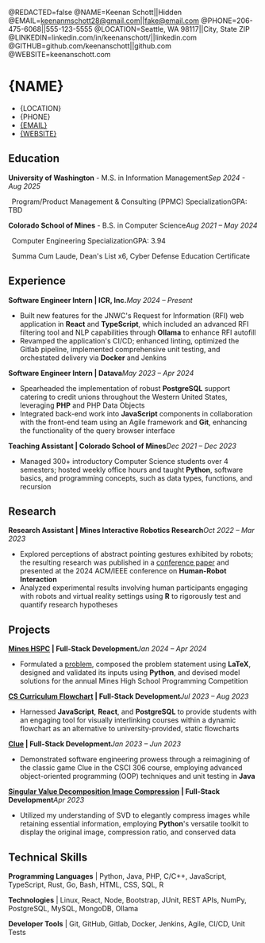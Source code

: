 @REDACTED=false
@NAME=Keenan Schott||Hidden
@EMAIL=keenanmschott28@gmail.com||fake@email.com
@PHONE=206-475-6068||555-123-5555
@LOCATION=Seattle, WA 98117||City, State ZIP
@LINKEDIN=linkedin.com/in/keenanschott/||linkedin.com
@GITHUB=github.com/keenanschott||github.com
@WEBSITE=keenanschott.com

# {NAME}

<div class="section headerInfo">

- {LOCATION}
- {PHONE}
- [{EMAIL}](mailto:{EMAIL})
- [{WEBSITE}](https://{WEBSITE})

</div>

## Education

**University of Washington** - M.S. in Information Management<span class="spacer"></span>*Sep 2024 - Aug 2025*

&ensp;Program/Product Management & Consulting (PPMC) Specialization<span class="spacer"></span>GPA: TBD

**Colorado School of Mines** - B.S. in Computer Science<span class="spacer"></span>*Aug 2021 – May 2024*

&ensp;Computer Engineering Specialization<span class="spacer"></span>GPA: 3.94

&ensp;Summa Cum Laude, Dean's List x6, Cyber Defense Education Certificate

## Experience

**Software Engineer Intern | ICR, Inc.**<span class="spacer"></span>*May 2024 – Present*

- Built new features for the JNWC's Request for Information (RFI) web application in <strong>React</strong> and <strong>TypeScript</strong>, which included an advanced RFI filtering tool and NLP capabilities through <strong>Ollama</strong> to enhance RFI autofill
- Revamped the application's CI/CD; enhanced linting, optimized the Gitlab pipeline, implemented comprehensive unit testing, and orchestated delivery via <strong>Docker</strong> and Jenkins

**Software Engineer Intern | Datava**<span class="spacer"></span>*May 2023 – Apr 2024*
- Spearheaded the implementation of robust <strong>PostgreSQL</strong> support catering to credit unions throughout the Western United States, leveraging <strong>PHP</strong> and PHP Data Objects
- Integrated back-end work into <strong>JavaScript</strong> components in collaboration with the front-end team using an Agile framework and <strong>Git</strong>, enhancing the functionality of the query browser interface

**Teaching Assistant | Colorado School of Mines**<span class="spacer"></span>*Dec 2021 – Dec 2023*

- Managed 300+ introductory Computer Science students over 4 semesters; hosted weekly office hours and taught <strong>Python</strong>, software basics, and programming concepts, such as data types, functions, and recursion

## Research

**Research Assistant | Mines Interactive Robotics Research**<span class="spacer"></span>*Oct 2022 – Mar 2023*

- Explored perceptions of abstract pointing gestures exhibited by robots; the resulting research was published in a [conference paper](https://doi.org/10.1145/3610977.3634924) and presented at the 2024 ACM/IEEE conference on <strong>Human-Robot Interaction</strong>
- Analyzed experimental results involving human participants engaging with robots and virtual reality settings using <strong>R</strong> to rigorously test and quantify research hypotheses

## Projects

**[Mines HSPC](https://keenanschott.com/portfolio/#project-hspc) | Full-Stack Development**<span class="spacer"></span>*Jan 2024 – Apr 2024*
- Formulated a [problem](https://mines-hspc.kattis.com/contests/mines-hspc24/problems/nostragglers), composed the problem statement using <strong>LaTeX</strong>, designed and validated its inputs using <strong>Python</strong>, and devised model solutions for the annual Mines High School Programming Competition

**[CS Curriculum Flowchart](https://keenanschott.com/portfolio/#project-cs-curriculum-flowchart) | Full-Stack Development**<span class="spacer"></span>*Jul 2023 – Aug 2023*
- Harnessed <strong>JavaScript</strong>, <strong>React</strong>, and <strong>PostgreSQL</strong> to provide students with an engaging tool for visually interlinking courses within a dynamic flowchart as an alternative to university-provided, static flowcharts

**[Clue](https://keenanschott.com/portfolio/#project-clue) | Full-Stack Development**<span class="spacer"></span>*Jan 2023 – Jun 2023*
- Demonstrated software engineering prowess through a reimagining of the classic game Clue in the CSCI 306 course, employing advanced object-oriented programming (OOP) techniques and unit testing in <strong>Java</strong>

**[Singular Value Decomposition Image Compression](https://keenanschott.com/portfolio/#project-svd) | Full-Stack Development**<span class="spacer"></span>*Apr 2023*
- Utilized my understanding of SVD to elegantly compress images while retaining essential information, employing <strong>Python</strong>'s versatile toolkit to display the original image, compression ratio, and conserved data

## Technical Skills

**Programming Languages** | Python, Java, PHP, C/C++, JavaScript, TypeScript, Rust, Go, Bash, HTML, CSS, SQL, R

**Technologies** | Linux, React, Node, Bootstrap, JUnit, REST APIs, NumPy, PostgreSQL, MySQL, MongoDB, Ollama

**Developer Tools** | Git, GitHub, Gitlab, Docker, Jenkins, Agile, CI/CD, Unit Tests